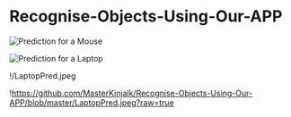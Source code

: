 # Recognise-Objects-Using-Our-APP

![Prediction for a Mouse](https://github.com/MasterKinjalk/Recognise-Objects-Using-Our-APP/blob/master/MousePred.jpeg?raw=true)

![Prediction for a Laptop](https://github.com/MasterKinjalk/Recognise-Objects-Using-Our-APP/blob/master/LaptopPred.jpeg?raw=true)

!/LaptopPred.jpeg

!https://github.com/MasterKinjalk/Recognise-Objects-Using-Our-APP/blob/master/LaptopPred.jpeg?raw=true
